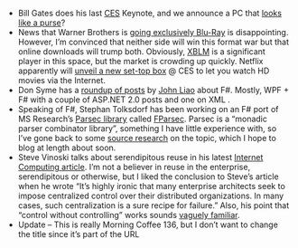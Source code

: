 -   Bill Gates does his last [CES](http://www.microsoft.com/ces)
    Keynote, and we announce a PC that [looks like a
    purse](http://www.microsoft.com/presspass/features/2008/jan08/01-07fashionpcs.mspx)?
-   News that Warner Brothers is [going exclusively
    Blu-Ray](http://www.deadlinehollywooddaily.com/boost-for-blu-ray-warner-bros-will-release-high-def-titles-exclusively-in-that-format/)
    is disappointing. However, I’m convinced that neither side will win
    this format war but that online downloads will trump both.
    Obviously, [XBLM](http://www.xbox.com/live/marketplace/moviestv) is
    a significant player in this space, but the market is crowding up
    quickly. Netflix apparently will [unveil a new set-top
    box](http://www.marketwatch.com/news/story/netflix-lg-team-up-bring/story.aspx?guid=%7B524C1C79-666C-49FD-AD1A-75E4D3B5878B%7D)
    @ CES to let you watch HD movies via the Internet.
-   Don Syme has a [roundup of
    posts](http://blogs.msdn.com/dsyme/archive/2008/01/05/learning-wpf-through-f-and-vice-versa-by-john-liao.aspx)
    by [John Liao](http://jyliao.blogspot.com) about F\#. Mostly, WPF +
    F\# with a couple of ASP.NET 2.0 posts and one on XML .
-   Speaking of F\#, Stephan Tolksdorf has been working on an F\# port
    of MS Research’s [Parsec
    library](http://research.microsoft.com/users/daan/parsec.html)
    called [FParsec](http://www.quanttec.com/fparsec/index.html). Parsec
    is a “monadic parser combinator library”, something I have little
    experience with, so I’ve gone back to some [source
    research](http://www.cs.nott.ac.uk/~gmh//monparsing.pdf) on the
    topic, which I hope to blog at length about soon.
-   Steve Vinoski talks about serendipitous reuse in his latest
    [Internet Computing
    article](http://computer.org/portal/pages/dsonline/2008/02/w1tow.xml).
    I’m not a believer in reuse in the enterprise, serendipitous or
    otherwise, but I liked the conclusion to Steve’s article when he
    wrote “It’s highly ironic that many enterprise architects seek to
    impose centralized control over their distributed organizations. In
    many cases, such centralization is a sure recipe for failure.” Also,
    his point that “control without controlling” works sounds [vaguely
    familiar](http://devhawk.net/2007/10/25/the-worst-of-both-worlds/).
-   Update – This is really Morning Coffee 136, but I don’t want to
    change the title since it’s part of the URL

